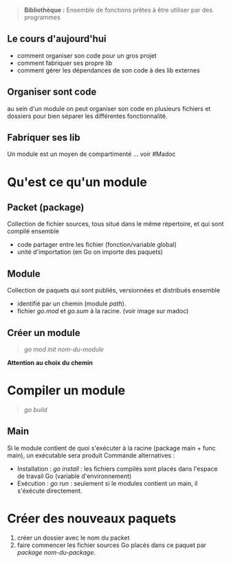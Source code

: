 
> **Bibliothèque :** Ensemble de fonctions prêtes à être utiliser par des programmes

## Le cours d'aujourd'hui
- comment organiser son code pour un gros projet
- comment fabriquer ses propre lib
- comment gérer les dépendances de son code à des lib externes

## Organiser sont code
au sein d'un module on peut organiser son code en plusieurs fichiers et dossiers pour bien séparer les différentes fonctionnalité.
## Fabriquer ses lib
Un module est un moyen de compartimenté ... voir #Madoc 

# Qu'est ce qu'un module
## Packet (package)
Collection de fichier sources, tous situé dans le même répertoire, et qui sont compilé ensemble
- code partager entre les fichier (fonction/variable global)
- unité d'importation (en Go on importe des paquets)
## Module
Collection de paquets qui sont publiés, versionnées et distribués ensemble
- identifié par un chemin (module *path*).
- fichier *go.mod* et *go.sum* à la racine. (voir image sur madoc)

## Créer un module
> *go mod init nom-du-module*

**Attention au choix du chemin**

# Compiler un module
>*go build*

## Main
Si le module contient de quoi s'exécuter à la racine (package main + func main), un exécutable sera produit
Commande alternatives :
- Installation : *go install* : les fichiers compilés sont placés dans l'espace de travail Go (variable d'environnement)
- Exécution : *go run* : seulement si le modules contient un main, il s'éxécute directement.

# Créer des nouveaux paquets
1. créer un dossier avec le nom du packet
2. faire commencer les fichier sources Go placés dans ce paquet par *package nom-du-package*.